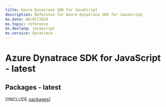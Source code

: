 ```yaml
---
title: Azure Dynatrace SDK for JavaScript
description: Reference for Azure Dynatrace SDK for JavaScript
ms.date: 06/07/2024
ms.topic: reference
ms.devlang: javascript
ms.service: dynatrace
---
```

# Azure Dynatrace SDK for JavaScript - latest
## Packages - latest
[!INCLUDE [packages](dynatrace-index.md)]